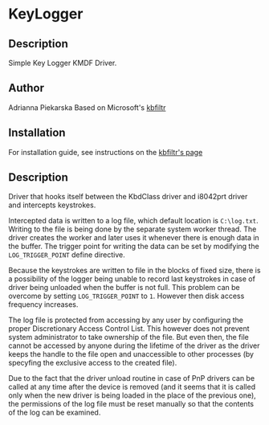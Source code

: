 
# KeyLogger

## Description
Simple Key Logger KMDF Driver.

## Author
Adrianna Piekarska
Based on Microsoft's [kbfiltr](https://github.com/Microsoft/Windows-driver-samples/tree/master/input/kbfiltr)

## Installation
For installation guide, see instructions on the [kbfiltr's page](https://github.com/Microsoft/Windows-driver-samples/tree/master/input/kbfiltr)

## Description
Driver that hooks itself between the KbdClass driver and i8042prt driver and intercepts keystrokes.

Intercepted data is written to a log file, which default location is `C:\log.txt`. Writing to the file is being done by the separate system worker thread. The driver creates the worker and later uses it whenever there is enough data in the buffer. The trigger point for writing the data can be set by modifying the `LOG_TRIGGER_POINT` define directive.

Because the keystrokes are written to file in the blocks of fixed size, there is a possibility of the logger being unable to record last keystrokes in case of driver being unloaded when the buffer is not full. This problem can be overcome by setting `LOG_TRIGGER_POINT` to `1`. However then disk access frequency increases.

The log file is protected from accessing by any user by configuring the proper Discretionary Access Control List. This however does not prevent system administrator to take ownership of the file. But even then, the file cannot be accessed by anyone during the lifetime of the driver as the driver keeps the handle to the file open and unaccessible to other processes (by specyfing the exclusive access to the created file).

Due to the fact that the driver unload routine in case of PnP drivers can be called at any time after the device is removed (and it seems that it is called only when the new driver is being loaded in the place of the previous one), the permissions of the log file must be reset manually so that the contents of the log can be examined.
  
